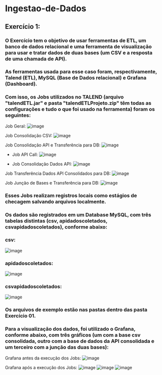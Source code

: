 # Ingestao-de-Dados
## Exercício 1:

### O Exercício tem o objetivo de usar ferramentas de ETL, um banco de dados relacional e uma ferramenta de visualização para usar e tratar dados de duas bases (um CSV e a resposta de uma chamada de API).
### As ferramentas usada para esse caso foram, respectivamente, Talend (ETL), MySQL (Base de Dados relacional) e Grafana (Dashboard).

### Com isso, os Jobs utilizados no TALEND (arquivo "talendETL.jar" e pasta "talendETLProjeto.zip" têm todas as configurações e tudo o que foi usado na ferramenta) foram os seguintes:

Job Geral:
![image](https://user-images.githubusercontent.com/108779870/178613333-867c57dc-e98c-4e15-805d-9f59d6701e22.png)

Job Consolidação CSV:
![image](https://user-images.githubusercontent.com/108779870/178613388-1deca0e7-2e86-4c3b-b144-b7afdbe44b85.png)

Job Consolidação API e Transferência para DB:
![image](https://user-images.githubusercontent.com/108779870/178613514-ea37b430-71aa-49df-a666-b4ecb332f76e.png)

   - Job API Call:
   ![image](https://user-images.githubusercontent.com/108779870/178613556-9fa236fb-1c66-4f8a-bf91-46e82ed65aca.png)

   - Job Consolidação Dados API:
   ![image](https://user-images.githubusercontent.com/108779870/178613708-f1cf1b7e-f123-4f04-aa20-5d52a8c9650d.png)

Job Transferência Dados API Consolidados para DB:
![image](https://user-images.githubusercontent.com/108779870/178613750-0b0834d0-a873-4aef-be9c-70f99fee0945.png)

Job Junção de Bases e Transferência para DB:
![image](https://user-images.githubusercontent.com/108779870/178613791-fce2dfda-fc29-4bdd-b2dc-e5307b0b7321.png)

### Esses Jobs realizam registros locais como estágios de checagem salvando arquivos localmente.

### Os dados são registrados em um Database MySQL, com três tabelas distintas (csv, apidadoscoletados, csvapidadoscoletados), conforme abaixo:

### csv:
![image](https://user-images.githubusercontent.com/108779870/178614990-bb2e257c-aa34-4344-a5a7-cede6fabe17b.png)

### apidadoscoletados:
![image](https://user-images.githubusercontent.com/108779870/178615046-64a03d29-347d-42e3-a677-5e842f9cc03f.png)

### csvapidadoscoletados:
![image](https://user-images.githubusercontent.com/108779870/178615099-4804be80-6944-4925-89a1-cf53eef08507.png)

### Os arquivos de exemplo estão nas pastas dentro das pasta Exercício 01.

### Para a visualização dos dados, foi utilizado o Grafana, conforme abaixo, com três gráficos (um com a base csv consolidada, outro com a base de dados da API consolidada e um terceiro com a junção das duas bases): 

Grafana antes da execução dos Jobs:
![image](https://user-images.githubusercontent.com/108779870/178623631-0e3ecc65-b5fb-47a5-9f54-2966f5e9b5de.png)

Grafana após a execução dos Jobs:
![image](https://user-images.githubusercontent.com/108779870/178623487-803d0647-8702-4e32-85d0-c54d4ad19ba2.png)
![image](https://user-images.githubusercontent.com/108779870/178623499-434e1765-969f-418c-8142-88b306ace519.png)
![image](https://user-images.githubusercontent.com/108779870/178623515-2965daba-d6c2-4514-8a1a-f5c0949d7a8e.png)


